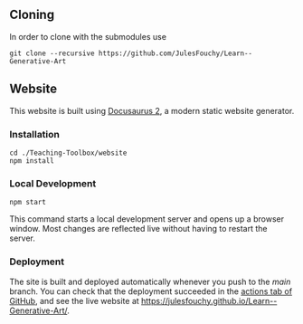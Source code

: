 ## Cloning

In order to clone with the submodules use
```console
git clone --recursive https://github.com/JulesFouchy/Learn--Generative-Art
```

## Website

This website is built using [Docusaurus 2](https://docusaurus.io/), a modern static website generator.

### Installation

```console
cd ./Teaching-Toolbox/website
npm install
```

### Local Development

```console
npm start
```

This command starts a local development server and opens up a browser window. Most changes are reflected live without having to restart the server.

### Deployment

The site is built and deployed automatically whenever you push to the *main* branch.
You can check that the deployment succeeded in the [actions tab of GitHub](https://github.com/JulesFouchy/Learn--Generative-Art/actions), and see the live website at https://julesfouchy.github.io/Learn--Generative-Art/.